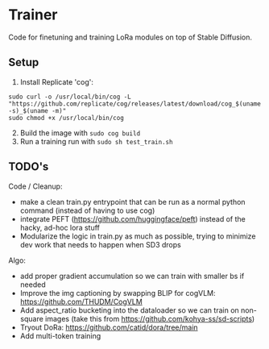 # Trainer

Code for finetuning and training LoRa modules on top of Stable Diffusion.

## Setup

1. Install Replicate 'cog':

```
sudo curl -o /usr/local/bin/cog -L "https://github.com/replicate/cog/releases/latest/download/cog_$(uname -s)_$(uname -m)"
sudo chmod +x /usr/local/bin/cog
```

2. Build the image with `sudo cog build`
3. Run a training run with `sudo sh test_train.sh`



## TODO's

Code / Cleanup:
- make a clean train.py entrypoint that can be run as a normal python command (instead of having to use cog)
- integrate PEFT (https://github.com/huggingface/peft) instead of the hacky, ad-hoc lora stuff
- Modularize the logic in train.py as much as possible, trying to minimize dev work that needs to happen when SD3 drops

Algo:
- add proper gradient accumulation so we can train with smaller bs if needed
- Improve the img captioning by swapping BLIP for cogVLM: https://github.com/THUDM/CogVLM
- Add aspect_ratio bucketing into the dataloader so we can train on non-square images (take this from https://github.com/kohya-ss/sd-scripts)
- Tryout DoRa: https://github.com/catid/dora/tree/main
- Add multi-token training
